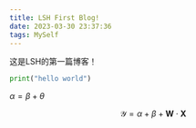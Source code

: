 ```yaml
---
title: LSH First Blog!
date: 2023-03-30 23:37:36
tags: MySelf
---
```


这是LSH的第一篇博客！

```python
print("hello world")
```

$\alpha = \beta + \theta$

$$
\mathcal{Y} = \alpha + \beta + \mathbf{W} \cdot \mathbf{X}
$$
